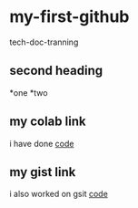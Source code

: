 # my-first-github
tech-doc-tranning

## second heading

*one
*two


## my colab link

i have done [code](https://colab.research.google.com/drive/1AvBixTjjfpd602ATdfLMKONdcjj7vXHU?usp=sharing)

## my gist link

i also worked on gsit [code](https://gist.github.com/mnoman1990butt/792e9b98e0d032a6663463e7edf185f0)


